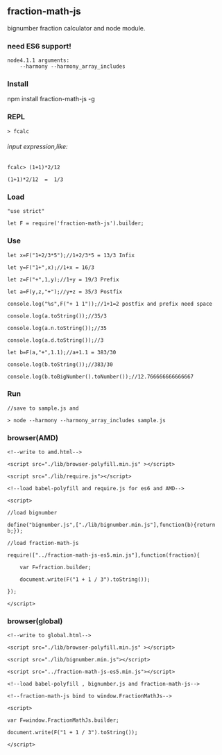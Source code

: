 ## fraction-math-js

bignumber fraction calculator and node module.

### need ES6 support!

	node4.1.1 arguments:
		--harmony --harmony_array_includes
    
### Install

npm install fraction-math-js -g

### REPL

	> fcalc
  
###### input expression,like:

	fcalc> (1+1)*2/12
  
	(1+1)*2/12  =  1/3
  
### Load

	"use strict"
  
    let F = require('fraction-math-js').builder;
    
### Use
    let x=F("1+2/3*5");//1+2/3*5 = 13/3 Infix
    
    let y=F("1+",x);//1+x = 16/3
    
    let z=F("+",1,y);//1+y = 19/3 Prefix
    
    let a=F(y,z,"+");//y+z = 35/3 Postfix
    
    console.log("%s",F("+ 1 1"));//1+1=2 postfix and prefix need space
    
    console.log(a.toString());//35/3
    
    console.log(a.n.toString());//35
    
    console.log(a.d.toString());//3
    
    let b=F(a,"+",1.1);//a+1.1 = 383/30
	
    console.log(b.toString());//383/30
    
    console.log(b.toBigNumber().toNumber());//12.766666666666667
    
### Run

	//save to sample.js and
  
	> node --harmony --harmony_array_includes sample.js

### browser(AMD)

	<!--write to amd.html-->
  
	<script src="./lib/browser-polyfill.min.js" ></script>
  
	<script src="./lib/require.js"></script>
  
	<!--load babel-polyfill and require.js for es6 and AMD-->
  
	<script>
  
	//load bignumber

	define("bignumber.js",["./lib/bignumber.min.js"],function(b){return b;});

	//load fraction-math-js
  
	require(["../fraction-math-js-es5.min.js"],function(fraction){
 
    	var F=fraction.builder;
    
    	document.write(F("1 + 1 / 3").toString());
  
	});
  
	</script>
  
### browser(global)

	<!--write to global.html-->
  
	<script src="./lib/browser-polyfill.min.js" ></script>

	<script src="./lib/bignumber.min.js"></script>

	<script src="../fraction-math-js-es5.min.js"></script>
  
	<!--load babel-polyfill , bignumber.js and fraction-math-js-->
  
	<!--fraction-math-js bind to window.FractionMathJs-->
  
	<script>

	var F=window.FractionMathJs.builder;
  
	document.write(F("1 + 1 / 3").toString());
  
	</script>